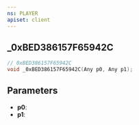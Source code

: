 ```yaml
---
ns: PLAYER
apiset: client
---
```

## _0xBED386157F65942C

```c
// 0xBED386157F65942C
void _0xBED386157F65942C(Any p0, Any p1);
```


## Parameters
* **p0**:
* **p1**: